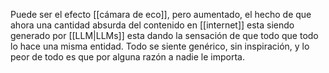 Puede ser el efecto [[cámara de eco]], pero aumentado, el hecho de que ahora una cantidad absurda del contenido en [[internet]] esta siendo generado por [[LLM|LLMs]] esta dando la sensación de que todo que todo lo hace una misma entidad.
Todo se siente genérico, sin inspiración, y lo peor de todo es que por alguna razón a nadie le importa.